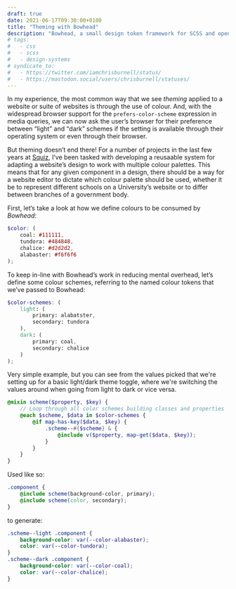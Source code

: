 ```yaml
---
draft: true
date: 2021-06-17T09:30:00+0100
title: "Theming with Bowhead"
description: "Bowhead, a small design token framework for SCSS and open source project of mine, works beautifully at its job. In this article, I'll explain how I extrapolated its capabilities to develop a robust way for applying colour-schemes across a website."
# tags:
#   - css
#   - scss
#   - design-systems
# syndicate_to:
#   - https://twitter.com/iamchrisburnell/status/
#   - https://mastodon.social/users/chrisburnell/statuses/
---
```


In my experience, the most common way that we see *theming* applied to a website or suite of websites is through the use of colour. And, with the widespread browser support for the `prefers-color-scheme` expression in media queries, we can now ask the user’s browser for their preference between <q>light</q> and <q>dark</q> schemes if the setting is available through their operating system or even through their browser.

But theming doesn’t end there! For a number of projects in the last few years at [Squiz](https://squiz.net), I’ve been tasked with developing a reusaable system for adapting a website’s design to work with multiple colour palettes. This means that for any given component in a design, there should be a way for a website editor to dictate which colour palette should be used, whether it be to represent different schools on a University’s website or to differ between branches of a government body.

First, let’s take a look at how we define colours to be consumed by *Bowhead*:

```scss
$color: (
    coal: #111111,
    tundora: #484848,
    chalice: #d2d2d2,
    alabaster: #f6f6f6
);
```

To keep in-line with Bowhead’s work in reducing mental overhead, let’s define some colour schemes, referring to the named colour tokens that we’ve passed to Bowhead:

```scss
$color-schemes: (
    light: (
        primary: alabatster,
        secondary: tundora
    ),
    dark: (
        primary: coal,
        secondary: chalice
    )
);
```

Very simple example, but you can see from the values picked that we're setting up for a basic light/dark theme toggle, where we're switching the values around when going from light to dark or vice versa.

```scss
@mixin scheme($property, $key) {
    // Loop through all color schemes building classes and properties
    @each $scheme, $data in $color-schemes {
        @if map-has-key($data, $key) {
            .scheme--#{$scheme} & {
                @include v($property, map-get($data, $key));
            }
        }
    }
}
```

Used like so:

```scss
.component {
    @include scheme(background-color, primary);
    @include scheme(color, secondary);
}
```

to generate:

```css
.scheme--light .component {
    background-color: var(--color-alabaster);
    color: var(--color-tundora);
}
.scheme--dark .component {
    background-color: var(--color-coal);
    color: var(--color-chalice);
}
```
